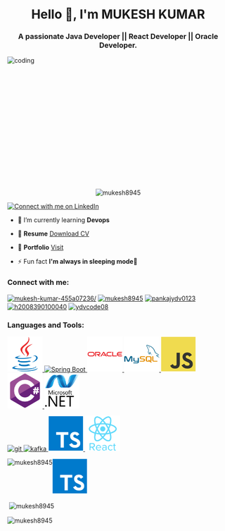 
<h1 align="center">Hello 👋, I'm MUKESH KUMAR</h1>
<h3 align="center">A passionate  Java  Developer || React Developer || Oracle Developer.</h3>
<p><img align="right" alt="coding" width="1010" height="300" src="https://media1.tenor.com/m/bgjttZOc9_IAAAAC/java.gif"> </p>
<p align="center"> <img src="https://komarev.com/ghpvc/?username=mukesh8945&label=Profile%20views&color=0e75b6&style=flat" alt="mukesh8945" /> </p>
<p align="left"><a href="https://www.linkedin.com/in/mukesh-kumar-455a07236/" target="_blank"><img src="https://img.shields.io/badge/connect%20with%20me-on%20LinkedIn-blue?style=for-the-badge&logo=linkedin" alt="Connect with me on LinkedIn" /></a>
</p>

- 🌱 I’m currently learning **Devops**

- 📄 **Resume** <a href="https://drive.google.com/file/d/1axlBZAqFwVOv3T54T2UG72grjIQW19gh/view?usp=sharing" class="btn btn-secondary py-4 px-5">Download CV</a>
- 📄 **Portfolio** <a href="portfolio-nine-pi-10.vercel.app" class="btn btn-secondary">Visit</a>



- ⚡ Fun fact **I'm always in sleeping mode🤣**

<h3 align="left">Connect with me:</h3>
<p align="left">
<a href="https://www.linkedin.com/in/mukesh-kumar-455a07236/" target="blank"><img align="center" src="https://raw.githubusercontent.com/rahuldkjain/github-profile-readme-generator/master/src/images/icons/Social/linked-in-alt.svg" alt="mukesh-kumar-455a07236/" height="50" width="60" /></a>
<a href="https://x.com/mukesh__0302" target="blank"><img align="center" src="https://raw.githubusercontent.com/rahuldkjain/github-profile-readme-generator/master/src/images/icons/Social/twitter.svg" alt="mukesh8945" height="50" width="60" /></a>
<a href="https://www.instagram.com/____.hamper.____/" target="blank"><img align="center" src="https://raw.githubusercontent.com/rahuldkjain/github-profile-readme-generator/master/src/images/icons/Social/instagram.svg" alt="pankajydv0123" height="50" width="60" /></a>
<a href="https://www.hackerrank.com/profile/yryadavmukesh" target="blank"><img align="center" src="https://raw.githubusercontent.com/rahuldkjain/github-profile-readme-generator/master/src/images/icons/Social/hackerrank.svg" alt="h2008390100040" height="50" width="60" /></a>
<a href="https://leetcode.com/u/muk802211/" target="blank"><img align="center" src="https://raw.githubusercontent.com/rahuldkjain/github-profile-readme-generator/master/src/images/icons/Social/leet-code.svg" alt="ydvcode08" height="30" width="40" /></a>
</p>

<h3 align="left">Languages and Tools:</h3>
<p align="left"> 
<a href="https://www.java.com" target="_blank" rel="noreferrer"> <img src="https://raw.githubusercontent.com/devicons/devicon/master/icons/java/java-original.svg" alt="java" width="80" height="80"/> </a>
<a href="https://spring.io/projects/spring-boot" target="_blank" rel="noreferrer"> <img src="https://www.vectorlogo.zone/logos/springio/springio-icon.svg" alt="Spring Boot" width="80" height="80"/> </a>
<a href="https://www.oracle.com/" target="_blank" rel="noreferrer"> <img src="https://raw.githubusercontent.com/devicons/devicon/master/icons/oracle/oracle-original.svg" alt="oracle" width="80" height="80"/> </a> <a href="https://www.mysql.com/" target="_blank" rel="noreferrer"> <img src="https://raw.githubusercontent.com/devicons/devicon/master/icons/mysql/mysql-original-wordmark.svg" alt="mysql" width="80" height="80"/</a> 
<a href="https://developer.mozilla.org/en-US/docs/Web/JavaScript" target="_blank" rel="noreferrer"> <img src="https://raw.githubusercontent.com/devicons/devicon/master/icons/javascript/javascript-original.svg" alt="javascript" width="80" height="80"/> </a>
<a href="https://www.w3schools.com/cs/" target="_blank" rel="noreferrer"> <img src="https://raw.githubusercontent.com/devicons/devicon/master/icons/csharp/csharp-original.svg" alt="csharp" width="80" height="80"/> </a> 
<a href="https://dotnet.microsoft.com/" target="_blank" rel="noreferrer"> <img src="https://raw.githubusercontent.com/devicons/devicon/master/icons/dot-net/dot-net-original-wordmark.svg" alt="dotnet" width="80" height="80"/> </a> 
  
<a href="https://git-scm.com/" target="_blank" rel="noreferrer"> <img src="https://www.vectorlogo.zone/logos/git-scm/git-scm-icon.svg" alt="git" width="80" height="80"/> </a> 
<a href="https://kafka.apache.org/" target="_blank" rel="noreferrer"> <img src="https://www.vectorlogo.zone/logos/apache_kafka/apache_kafka-icon.svg" alt="kafka" width="80" height="80"/> </a> 
 <a href="https://www.typescriptlang.org" target="_blank" rel="noreferrer"> <img  
        src="https://raw.githubusercontent.com/devicons/devicon/master/icons/typescript/typescript-original.svg" alt="typescript" 
        width="80" 
        height="80" 
      />
    </a>
 <a href="https://reactjs.org" target="_blank" rel="noreferrer"> <img src="https://raw.githubusercontent.com/devicons/devicon/master/icons/react/react-original-wordmark.svg" alt="react" width="80" height="80"> </a> </p>
<p><img align="left" src="https://github-readme-stats.vercel.app/api/top-langs?username=mukesh8945&show_icons=true&locale=en&layout=compact" alt="mukesh8945" /></p>

   <a href="https://www.typescriptlang.org" target="_blank" rel="noreferrer"> <img  
        src="https://raw.githubusercontent.com/devicons/devicon/master/icons/typescript/typescript-original.svg" alt="typescript" 
        width="80" 
        height="80" 
      />
    </a>

    

<p>&nbsp;<img align="center" src="https://github-readme-stats.vercel.app/api?username=mukesh8945&show_icons=true&locale=en" alt="mukesh8945" /></p>

<p><img align="center" src="https://github-readme-streak-stats.herokuapp.com/?user=mukesh8945&" alt="mukesh8945" /></p>
